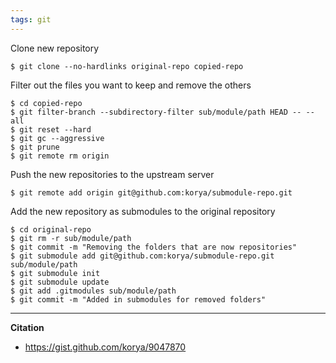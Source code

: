 ```yaml
---
tags: git
---
```


Clone new repository
``` shell
$ git clone --no-hardlinks original-repo copied-repo
```

Filter out the files you want to keep and remove the others
``` shell
$ cd copied-repo
$ git filter-branch --subdirectory-filter sub/module/path HEAD -- --all
$ git reset --hard
$ git gc --aggressive
$ git prune
$ git remote rm origin
```

Push the new repositories to the upstream server
``` shell
$ git remote add origin git@github.com:korya/submodule-repo.git
```

Add the new repository as submodules to the original repository
``` shell
$ cd original-repo
$ git rm -r sub/module/path
$ git commit -m "Removing the folders that are now repositories"
$ git submodule add git@github.com:korya/submodule-repo.git sub/module/path
$ git submodule init
$ git submodule update
$ git add .gitmodules sub/module/path
$ git commit -m "Added in submodules for removed folders"
```

---

**Citation**
- https://gist.github.com/korya/9047870
